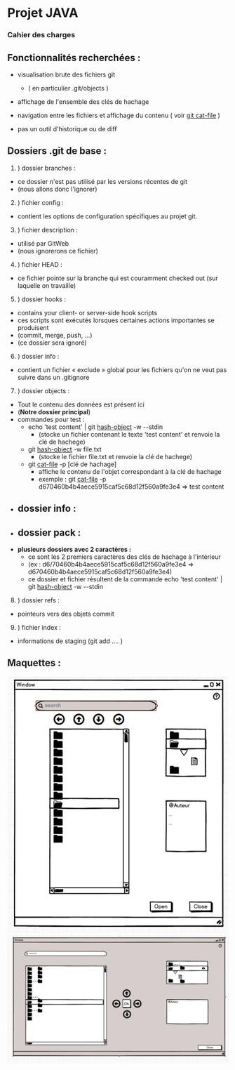 # Projet JAVA
### Cahier des charges

## Fonctionnalités recherchées :

- visualisation brute des fichiers git
  - ( en particulier .git/objects )

- affichage de l'ensemble des clés de hachage

- navigation entre les fichiers et affichage du contenu
( voir [git cat-file](https://git-scm.com/docs/git-cat-file) )

- pas un outil d'historique ou de diff




## Dossiers  .git de base :

1. ) dossier branches :
  - ce dossier n'est pas utilisé par les versions récentes de git
  - (nous allons donc l'ignorer)

2. ) fichier config :
  - contient les options de configuration spécifiques au projet git.

3. ) fichier description :
  - utilisé par GitWeb
  - (nous ignorerons ce fichier)

4. ) fichier HEAD :
  * ce fichier pointe sur la branche qui est couramment checked out (sur laquelle on travaille)

5. ) dossier hooks :
  - contains your client- or server-side hook scripts
  - ces scripts sont exécutés lorsques certaines actions importantes se produisent
  - (commit, merge, push, …)
  - (ce dossier sera ignoré)

6. ) dossier info :
  - contient un fichier « exclude » global pour les fichiers qu'on ne veut pas suivre dans un .gitignore

7. ) dossier objects :
  - Tout le contenu des données est présent ici
  - (**Notre dossier principal**)
  - commandes pour test :
    - echo 'test content' | git [hash-object](https://git-scm.com/docs/git-hash-object) -w --stdin
      - (stocke un fichier contenant le texte 'test content' et renvoie la clé de hachege)
    - git [hash-object](https://git-scm.com/docs/git-hash-object) -w file.txt
      - (stocke le fichier file.txt et renvoie la clé de hachege)
    - git [cat-file](https://git-scm.com/docs/git-cat-file) -p [clé de hachage]
      - affiche le contenu de l'objet correspondant à la clé de hachage
      - exemple : git [cat-file](https://git-scm.com/docs/git-cat-file) -p d670460b4b4aece5915caf5c68d12f560a9fe3e4 => test content
  - dossier info :
    -
  - dossier pack :
    -
  - **plusieurs dossiers avec 2 caractères :**
    - ce sont les 2 premiers caractères des clés de hachage à l'intérieur
    - (ex : d6/70460b4b4aece5915caf5c68d12f560a9fe3e4 => d670460b4b4aece5915caf5c68d12f560a9fe3e4)
    - ce dossier et fichier résultent de la commande echo 'test content' | git [hash-object](https://git-scm.com/docs/git-hash-object) -w --stdin



8. ) dossier refs :
  - pointeurs vers des objets commit

9. ) fichier index :
  - informations de staging (git add …. )




## Maquettes :

![maquette1](Maquette.PNG "maquette 1")
![maquette2](Maquette2.PNG "maquette 2")
